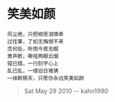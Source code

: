 # 笑美如颜

    风尘绝，只把相思泪情牵
    过往事，了如无悔恨不来
    念何处，听雨今夜无眠
    箫声断，嘶哑两眼云烟
    错已错，一行刻字心上
    乱已乱，一缕旧日难猜
    一抹断肠天，只愿你永远笑美如颜

> Sat May 29 2010 -- kahn1990